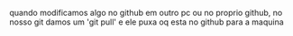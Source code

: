 quando modificamos algo no github em outro pc ou no proprio github, no nosso git damos um 'git pull' e ele puxa oq esta no github para a maquina